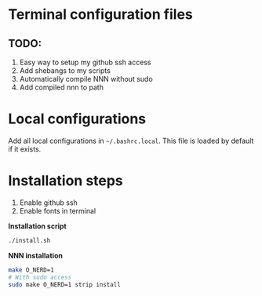 # Terminal configuration files 

## TODO:
1. Easy way to setup my github ssh access
2. Add shebangs to my scripts
3. Automatically compile NNN without sudo
4. Add compiled nnn to path

# Local configurations
Add all local configurations in `~/.bashrc.local`. This file is loaded by default if it exists.
# Installation steps 
1. Enable github ssh
2. Enable fonts in terminal

**Installation script**
```bash
./install.sh
```
**NNN installation**

```bash
make O_NERD=1
# With sudo access
sudo make O_NERD=1 strip install
```
